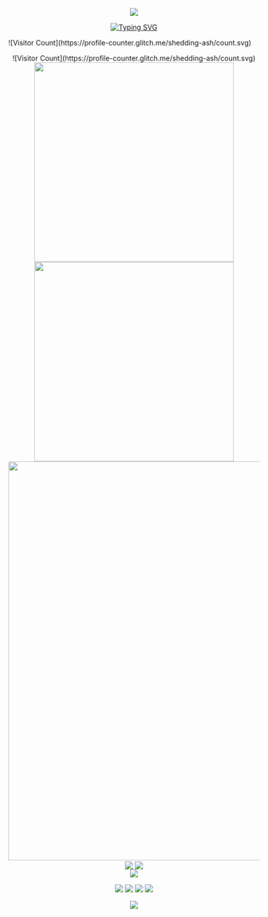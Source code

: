 <!-- https://github.com/kyechan99/capsule-render -->
<p align="center">
<img src="https://capsule-render.vercel.app/api?type=waving&color=timeGradient&height=300&&section=header&text=HI%20THERE&fontSize=80&fontAlign=50&fontAlignY=30&desc=I%20am%20shedding_ash!&descAlign=50&descSize=30&descAlignY=60&animation=twinkling" />
</p>

<!-- https://github.com/DenverCoder1/readme-typing-svg -->
<p align="center">
<a href="https://git.io/typing-svg"><img src="https://readme-typing-svg.demolab.com?font=Zhi+Mang+Xing&size=30&duration=7000&pause=500&color=F7130C&center=true&vCenter=true&repeat=false&random=false&width=500&lines=%E8%A5%BF%E9%83%8A%E6%9C%89%E5%AF%86%E6%9E%97%EF%BC%8C%E5%8A%A9%E5%90%9B%E5%87%BA%E9%87%8D%E5%9B%B4" alt="Typing SVG" /></a>
</p>
![Visitor Count](https://profile-counter.glitch.me/shedding-ash/count.svg)
<p align="center">
![Visitor Count](https://profile-counter.glitch.me/shedding-ash/count.svg)
<!-- https://github.com/anuraghazra/github-readme-stats -->
<img align="center" width="400" src="https://github-readme-stats.vercel.app/api?username=shedding-ash&theme=transparent&show_icons=true&hide_border=true&show=reviews&hide_title=true&hide=contribs" />
<!-- https://github.com/DenverCoder1/github-readme-streak-stats -->
<img align="center" width="400" src="https://streak-stats.demolab.com?user=shedding-ash&theme=transparent&date_format=%5BY.%5Dn.j&hide_border=true" />
<br/>
<!-- https://github.com/Ashutosh00710/github-readme-activity-graph -->
<img width="800" src="https://github-readme-activity-graph.vercel.app/graph?username=shedding-ash&theme=github-compact&hide_border=true&area=true&custom_title=Contribution%20Graph" />
<br/>
<!-- https://github.com/anuraghazra/github-readme-stats -->
<img align="center" src="https://github-readme-stats.vercel.app/api/wakatime?username=shedding-ash&theme=transparent&hide_border=true&layout=compact&langs_count=22" />
<!-- https://github.com/anuraghazra/github-readme-stats -->
<img align="center" src="https://github-readme-stats.vercel.app/api/top-langs/?username=shedding-ash&theme=transparent&hide_border=true&layout=donut-vertical&langs_count=6" />
<br/>

<!-- https://github.com/tandpfun/skill-icons -->
<img align="center" src="https://skillicons.dev/icons?i=py,pytorch,c,cpp,html,js,md&theme=light" />

<!-- https://github.com/badges/shields -->
<p align="center">
<a href="https://github.com/shedding-ash"><img src="https://img.shields.io/badge/GitHub-shedding--ash-blue?logo=github" /></a>
<a href="https://space.bilibili.com/25822864"><img src="https://img.shields.io/badge/哔哩哔哩-shedding__ash-pink?logo=bilibili" /></a>
<a href="https://www.kaggle.com/sheddingash"><img src="https://img.shields.io/badge/Kaggle-shedding__ash-purple?logo=kaggle" /></a>
<a href="https://huggingface.co/shedding0ash"><img src="https://img.shields.io/badge/Huggingface-shedding0ash-yellow?logo=huggingface" /></a>
<!-- <img src="https://img.shields.io/badge/QQ-2951256653-green?logo=tencentqq" /> -->
<!-- https://github.com/antonkomarev/github-profile-views-counter -->
<!-- <img src="https://komarev.com/ghpvc/?username=shedding-ash&abbreviated=true&color=yellow" />
</p> -->



<!-- https://github.com/kyechan99/capsule-render -->
<p align="center">
<img src="https://capsule-render.vercel.app/api?type=waving&color=timeGradient&height=300&&section=footer&text=Looking%20forword%20for%20next%20meeting&fontSize=50&fontAlign=50&fontAlignY=70&desc=Have%20a%20nice%20day!&descAlign=50&descSize=30&descAlignY=40&animation=twinkling" />
</p>
